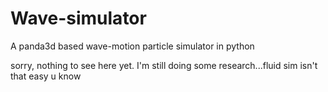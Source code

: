 # Wave-simulator
A panda3d based wave-motion particle simulator in python

sorry, nothing to see here yet. I'm still doing some research...fluid sim isn't that easy u know
